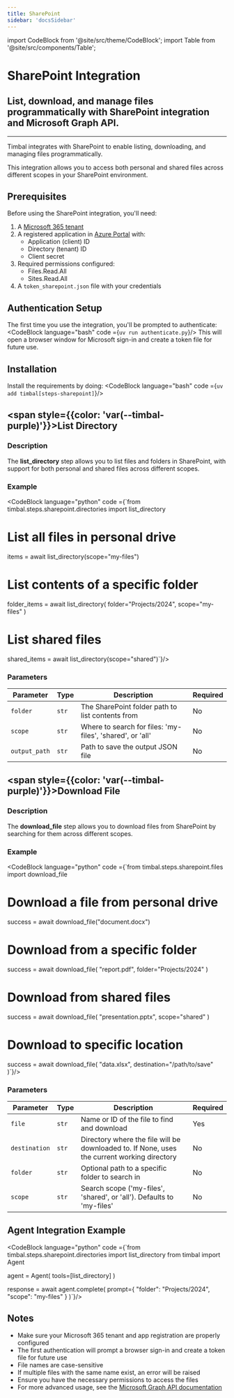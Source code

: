 ```yaml
---
title: SharePoint
sidebar: 'docsSidebar'
---
```


import CodeBlock from '@site/src/theme/CodeBlock';
import Table from '@site/src/components/Table';

# SharePoint Integration

<h2 className="subtitle" style={{marginTop: '-17px', fontSize: '1.1rem', fontWeight: 'normal'}}>
List, download, and manage files programmatically with SharePoint integration and Microsoft Graph API.
</h2>

---

Timbal integrates with SharePoint to enable listing, downloading, and managing files programmatically. 

This integration allows you to access both personal and shared files across different scopes in your SharePoint environment.

## Prerequisites

Before using the SharePoint integration, you'll need:

1. A [Microsoft 365 tenant](https://portal.azure.com/#view/Microsoft_AAD_IAM/ActiveDirectoryMenuBlade/~/Overview)
2. A registered application in [Azure Portal](https://portal.azure.com/#view/Microsoft_AAD_IAM/ActiveDirectoryMenuBlade/~/RegisteredApps) with:
   - Application (client) ID
   - Directory (tenant) ID
   - Client secret
3. Required permissions configured:
   - Files.Read.All
   - Sites.Read.All
4. A `token_sharepoint.json` file with your credentials

## Authentication Setup

The first time you use the integration, you'll be prompted to authenticate:
<CodeBlock language="bash" code ={`uv run authenticate.py`}/>
This will open a browser window for Microsoft sign-in and create a token file for future use.

## Installation

Install the requirements by doing:
<CodeBlock language="bash" code ={`uv add timbal[steps-sharepoint]`}/>

## <span style={{color: 'var(--timbal-purple)'}}><strong>List Directory</strong></span>

### Description
The **list_directory** step allows you to list files and folders in SharePoint, with support for both personal and shared files across different scopes.

### Example
<CodeBlock language="python" code ={`from timbal.steps.sharepoint.directories import list_directory

# List all files in personal drive
items = await list_directory(scope="my-files")

# List contents of a specific folder
folder_items = await list_directory(
    folder="Projects/2024",
    scope="my-files"
)

# List shared files
shared_items = await list_directory(scope="shared")`}/>

### Parameters

<Table className="wider-table">
  <colgroup>
    <col style={{width: "15%"}} />
    <col style={{width: "10%"}} />
    <col style={{width: "60%"}} />
    <col style={{width: "15%"}} />
  </colgroup>
  <thead>
    <tr>
      <th>Parameter</th>
      <th>Type</th>
      <th>Description</th>
      <th>Required</th>
    </tr>
  </thead>
  <tbody>
    <tr>
      <td><code>folder</code></td>
      <td><code>str</code></td>
      <td>The SharePoint folder path to list contents from</td>
      <td>No</td>
    </tr>
    <tr>
      <td><code>scope</code></td>
      <td><code>str</code></td>
      <td>Where to search for files: 'my-files', 'shared', or 'all'</td>
      <td>No</td>
    </tr>
    <tr>
      <td><code>output_path</code></td>
      <td><code>str</code></td>
      <td>Path to save the output JSON file</td>
      <td>No</td>
    </tr>
  </tbody>
</Table>

## <span style={{color: 'var(--timbal-purple)'}}><strong>Download File</strong></span>

### Description
The **download_file** step allows you to download files from SharePoint by searching for them across different scopes.

### Example
<CodeBlock language="python" code ={`from timbal.steps.sharepoint.files import download_file

# Download a file from personal drive
success = await download_file("document.docx")

# Download from a specific folder
success = await download_file(
    "report.pdf",
    folder="Projects/2024"
)

# Download from shared files
success = await download_file(
    "presentation.pptx",
    scope="shared"
)

# Download to specific location
success = await download_file(
    "data.xlsx",
    destination="/path/to/save"
)`}/>

### Parameters

<Table className="wider-table">
  <colgroup>
    <col style={{width: "15%"}} />
    <col style={{width: "10%"}} />
    <col style={{width: "60%"}} />
    <col style={{width: "15%"}} />
  </colgroup>
  <thead>
    <tr>
      <th>Parameter</th>
      <th>Type</th>
      <th>Description</th>
      <th>Required</th>
    </tr>
  </thead>
  <tbody>
    <tr>
      <td><code>file</code></td>
      <td><code>str</code></td>
      <td>Name or ID of the file to find and download</td>
      <td>Yes</td>
    </tr>
    <tr>
      <td><code>destination</code></td>
      <td><code>str</code></td>
      <td>Directory where the file will be downloaded to. If None, uses the current working directory</td>
      <td>No</td>
    </tr>
    <tr>
      <td><code>folder</code></td>
      <td><code>str</code></td>
      <td>Optional path to a specific folder to search in</td>
      <td>No</td>
    </tr>
    <tr>
      <td><code>scope</code></td>
      <td><code>str</code></td>
      <td>Search scope ('my-files', 'shared', or 'all'). Defaults to 'my-files'</td>
      <td>No</td>
    </tr>
  </tbody>
</Table>

## Agent Integration Example

<CodeBlock language="python" code ={`from timbal.steps.sharepoint.directories import list_directory
from timbal import Agent

agent = Agent(
    tools=[list_directory]
)

response = await agent.complete(
    prompt={
        "folder": "Projects/2024",
        "scope": "my-files"
    }
)`}/>

## Notes
- Make sure your Microsoft 365 tenant and app registration are properly configured
- The first authentication will prompt a browser sign-in and create a token file for future use
- File names are case-sensitive
- If multiple files with the same name exist, an error will be raised
- Ensure you have the necessary permissions to access the files
- For more advanced usage, see the [Microsoft Graph API documentation](https://learn.microsoft.com/en-us/graph/overview)


